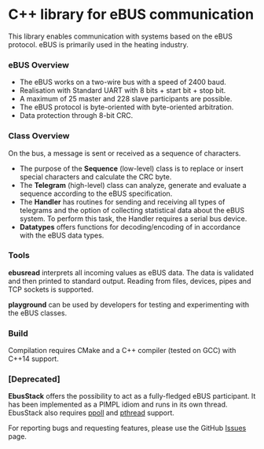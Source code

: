 # C++ library for eBUS communication

This library enables communication with systems based on the eBUS protocol. eBUS is primarily used in the heating industry.

### eBUS Overview

- The eBUS works on a two-wire bus with a speed of 2400 baud.
- Realisation with Standard UART with 8 bits + start bit + stop bit. 
- A maximum of 25 master and 228 slave participants are possible.
- The eBUS protocol is byte-oriented with byte-oriented arbitration.
- Data protection through 8-bit CRC.

### Class Overview

On the bus, a message is sent or received as a sequence of characters.

- The purpose of the **Sequence** (low-level) class is to replace or insert special characters and calculate the CRC byte. 
- The **Telegram** (high-level) class can analyze, generate and evaluate a sequence according to the eBUS specification.
- The **Handler** has routines for sending and receiving all types of telegrams and the option of collecting
statistical data about the eBUS system. To perform this task, the Handler requires a serial bus device.
- **Datatypes** offers functions for decoding/encoding of in accordance with the eBUS data types.

### Tools

**ebusread** interprets all incoming values ​​as eBUS data. The data is validated and then printed to standard
output. Reading from files, devices, pipes and TCP sockets is supported. 

**playground** can be used by developers for testing and experimenting with the eBUS classes.  

### Build

Compilation requires CMake and a C++ compiler (tested on GCC) with C++14 support. 

### [Deprecated]

 **EbusStack** offers the possibility to act as a fully-fledged eBUS participant. It has been implemented
as a PIMPL idiom and runs in its own thread. EbusStack also requires [ppoll](https://man7.org/linux/man-pages/man2/ppoll.2.html) and [pthread](https://man7.org/linux/man-pages/man7/pthreads.7.html) support.


For reporting bugs and requesting features, please use the GitHub [Issues](https://github.com/yuhu-/ebus/issues) page.
